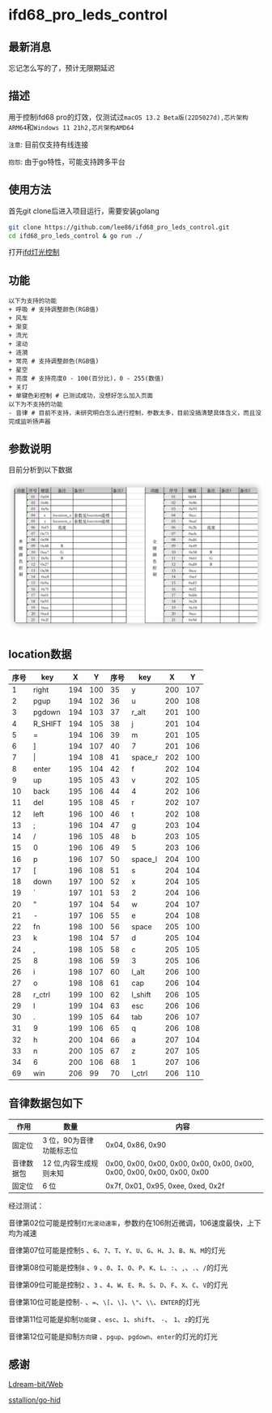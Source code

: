 # ifd68_pro_leds_control

##  最新消息

忘记怎么写的了，预计无限期延迟

## 描述

用于控制ifd68 pro的灯效，仅测试过`macOS 13.2 Beta版(22D5027d),芯片架构ARM64`和`Windows 11 21h2,芯片架构AMD64`

`注意`: 目前仅支持有线连接

`抱怨`: 由于go特性，可能支持跨多平台

## 使用方法

首先git clone后进入项目运行，需要安装golang

```bash
git clone https://github.com/lee86/ifd68_pro_leds_control.git
cd ifd68_pro_leds_control & go run ./
```

打开[ifd灯光控制](http://127.0.0.1:8000/)

## 功能

```git
以下为支持的功能
+ 呼吸 # 支持调整颜色(RGB值)
+ 风车
+ 渐变
+ 流光
+ 滚动
+ 涟漪
+ 常亮 # 支持调整颜色(RGB值)
+ 星空
+ 亮度 # 支持亮度0 - 100(百分比)，0 - 255(数值)
+ 关灯
+ 单键色彩控制 # 已测试成功，没想好怎么加入页面
以下为不支持的功能
- 音律 # 目前不支持，未研究明白怎么进行控制，参数太多，目前没搞清楚具体含义，而且没完成监听扬声器
```

## 参数说明

目前分析到以下数据

![ifd68_pro_key_location](./static/img/ifd68_pro_key_location.png)

## location数据

| 序号 | key     | X   | Y   | 序号 | key     | X   | Y   |
|----|---------|-----|-----|----|---------|-----|-----|
| 1  | right   | 194 | 100 | 35 | y       | 200 | 107 |
| 2  | pgup    | 194 | 102 | 36 | u       | 200 | 108 |
| 3  | pgdown  | 194 | 103 | 37 | r_alt   | 201 | 100 |
| 4  | R_SHIFT | 194 | 105 | 38 | j       | 201 | 104 |
| 5  | =       | 194 | 106 | 39 | m       | 201 | 105 |
| 6  | ]       | 194 | 107 | 40 | 7       | 201 | 106 |
| 7  | \|      | 194 | 108 | 41 | space_r | 202 | 100 |
| 8  | enter   | 195 | 104 | 42 | f       | 202 | 104 |
| 9  | up      | 195 | 105 | 43 | v       | 202 | 105 |
| 10 | back    | 195 | 106 | 44 | 4       | 202 | 106 |
| 11 | del     | 195 | 108 | 45 | r       | 202 | 107 |
| 12 | left    | 196 | 100 | 46 | t       | 202 | 108 |
| 13 | ;       | 196 | 104 | 47 | g       | 203 | 104 |
| 14 | /       | 196 | 105 | 48 | b       | 203 | 105 |
| 15 | 0       | 196 | 106 | 49 | 5       | 203 | 106 |
| 16 | p       | 196 | 107 | 50 | space_l | 204 | 100 |
| 17 | \[      | 196 | 108 | 51 | s       | 204 | 104 |
| 18 | down    | 197 | 100 | 52 | x       | 204 | 105 |
| 19 | \`      | 197 | 101 | 53 | 2       | 204 | 106 |
| 20 | \"      | 197 | 104 | 54 | w       | 204 | 107 |
| 21 | -       | 197 | 106 | 55 | e       | 204 | 108 |
| 22 | fn      | 198 | 100 | 56 | space   | 205 | 100 |
| 23 | k       | 198 | 104 | 57 | d       | 205 | 104 |
| 24 | ,       | 198 | 105 | 58 | c       | 205 | 105 |
| 25 | 8       | 198 | 106 | 59 | 3       | 205 | 106 |
| 26 | i       | 198 | 107 | 60 | l_alt   | 206 | 100 |
| 27 | o       | 198 | 108 | 61 | cap     | 206 | 104 |
| 28 | r_ctrl  | 199 | 100 | 62 | l_shift | 206 | 105 |
| 29 | l       | 199 | 104 | 63 | esc     | 206 | 106 |
| 30 | .       | 199 | 105 | 64 | tab     | 206 | 107 |
| 31 | 9       | 199 | 106 | 65 | q       | 206 | 108 |
| 32 | h       | 200 | 104 | 66 | a       | 207 | 104 |
| 33 | n       | 200 | 105 | 67 | z       | 207 | 105 |
| 34 | 6       | 200 | 106 | 68 | 1       | 207 | 106 |
| 69 | win     | 206 | 99  | 70 | l_ctrl  | 206 | 110 |

## 音律数据包如下

| 作用    | 数量             | 内容                                                                     |
|-------|----------------|------------------------------------------------------------------------|
| 固定位   | 3 位，90为音律功能标志位 | 0x04, 0x86, 0x90                                                       |
| 音律数据包 | 12 位,内容生成规则未知  | 0x00, 0x00, 0x00, 0x00, 0x00, 0x00, 0x00, 0x00, 0x00, 0x00, 0x00, 0x00 |
| 固定位   | 6 位            | 0x7f, 0x01, 0x95, 0xee, 0xed, 0x2f                                     |

经过测试：

音律第02位可能是控制`灯光滚动速率`，参数约在106附近微调，106速度最快，上下均为减速

音律第07位可能是控制`5` 、`6`、`7`、`T`、`Y`、`U`、`G`、`H`、`J`、`B`、`N`、`M`的灯光

音律第08位可能是控制`8` 、`9` 、`0`、`I`、`O`、`P`、`K`、`L`、`:`、`,`、`.`、`/`的灯光

音律第09位可能是控制`2` 、`3` 、`4`、`W`、`E`、`R`、`S`、`D`、`F`、`X`、`C`、`V`的灯光

音律第10位可能是控制`-` 、`=`、`\[`、`\]`、`\"`、`\\`、`ENTER`的灯光

音律第11位可能是抑制`功能键` 、`esc`、`1`、`shift`、 `-`、 `1`、`z`的灯光

音律第12位可能是抑制`方向键` 、`pgup`、`pgdown`、`enter`的灯光的灯光

## 感谢

[Ldream-bit/Web](https://github.com/Ldream-bit/Web)

[sstallion/go-hid](https://github.com/sstallion/go-hid)
